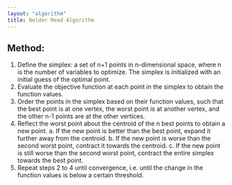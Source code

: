 ```yaml
---
layout: "algorithm"
title: Nelder Mead Algorithm
---
```


## Method:
1. Define the simplex: a set of n+1 points in n-dimensional space, where n is the number of variables to optimize. The simplex is initialized with an initial guess of the optimal point.
2. Evaluate the objective function at each point in the simplex to obtain the function values.
3. Order the points in the simplex based on their function values, such that the best point is at one vertex, the worst point is at another vertex, and the other n-1 points are at the other vertices.
4. Reflect the worst point about the centroid of the n best points to obtain a new point.
    a. If the new point is better than the best point, expand it further away from the centroid.
    b. If the new point is worse than the second worst point, contract it towards the centroid.
    c. If the new point is still worse than the second worst point, contract the entire simplex towards the best point.
5. Repeat steps 2 to 4 until convergence, i.e. until the change in the function values is below a certain threshold.